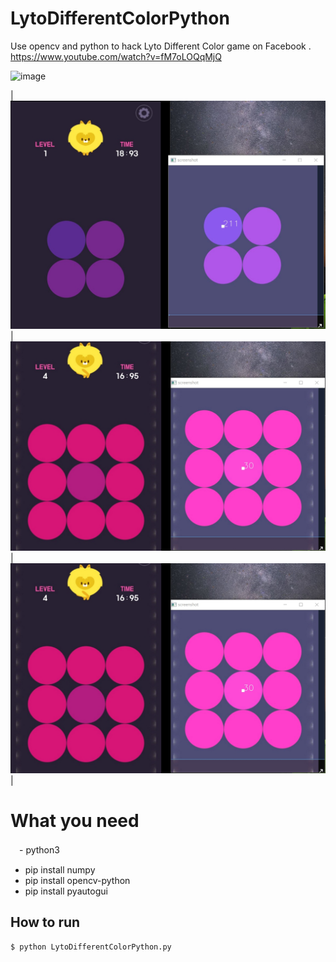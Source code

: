 # LytoDifferentColorPython
Use opencv and python to hack Lyto Different Color game on Facebook .
https://www.youtube.com/watch?v=fM7oLOQqMjQ

![image](https://github.com/AlysonQ/LytoDifferentColorPython/blob/master/demo.gif)

|![image](https://github.com/AlysonQ/LytoDifferentColorPython/blob/master/jpg/demo1.jpg) | ![image](https://github.com/AlysonQ/LytoDifferentColorPython/blob/master/jpg/demo2.jpg)  | ![image](https://github.com/AlysonQ/LytoDifferentColorPython/blob/master/jpg/demo2.jpg)  |
# What you need
　- python3
  - pip install numpy
  - pip install opencv-python
  - pip install pyautogui
## How to run
```sh
$ python LytoDifferentColorPython.py
```